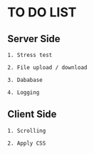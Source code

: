 # TO DO LIST

## Server Side
    1. Stress test

    2. File upload / download

    3. Dababase

    4. Logging

## Client Side
    1. Scrolling
    
    2. Apply CSS
